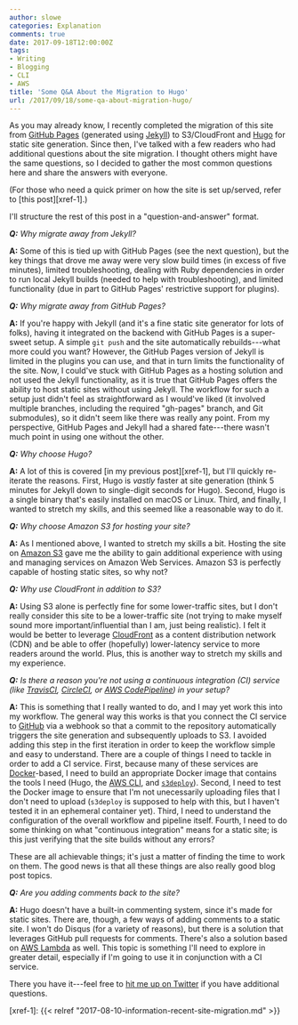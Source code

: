 ```yaml
---
author: slowe
categories: Explanation
comments: true
date: 2017-09-18T12:00:00Z
tags:
- Writing
- Blogging
- CLI
- AWS
title: 'Some Q&A About the Migration to Hugo'
url: /2017/09/18/some-qa-about-migration-hugo/
---
```


As you may already know, I recently completed the migration of this site from [GitHub Pages][link-1] (generated using [Jekyll][link-2]) to S3/CloudFront and [Hugo][link-3] for static site generation. Since then, I've talked with a few readers who had additional questions about the site migration. I thought others might have the same questions, so I decided to gather the most common questions here and share the answers with everyone.<!--more-->

(For those who need a quick primer on how the site is set up/served, refer to [this post][xref-1].)

I'll structure the rest of this post in a "question-and-answer" format.

_**Q:** Why migrate away from Jekyll?_

**A:** Some of this is tied up with GitHub Pages (see the next question), but the key things that drove me away were very slow build times (in excess of five minutes), limited troubleshooting, dealing with Ruby dependencies in order to run local Jekyll builds (needed to help with troubleshooting), and limited functionality (due in part to GitHub Pages' restrictive support for plugins).

_**Q:** Why migrate away from GitHub Pages?_

**A:** If you're happy with Jekyll (and it's a fine static site generator for lots of folks), having it integrated on the backend with GitHub Pages is a super-sweet setup. A simple `git push` and the site automatically rebuilds---what more could you want? However, the GitHub Pages version of Jekyll is limited in the plugins you can use, and that in turn limits the functionality of the site. Now, I could've stuck with GitHub Pages as a hosting solution and not used the Jekyll functionality, as it is true that GitHub Pages offers the ability to host static sites without using Jekyll. The workflow for such a setup just didn't feel as straightforward as I would've liked (it involved multiple branches, including the required "gh-pages" branch, and Git submodules), so it didn't seem like there was really any point. From my perspective, GitHub Pages and Jekyll had a shared fate---there wasn't much point in using one without the other.

_**Q:** Why choose Hugo?_

**A:** A lot of this is covered [in my previous post][xref-1], but I'll quickly re-iterate the reasons. First, Hugo is _vastly_ faster at site generation (think 5 minutes for Jekyll down to single-digit seconds for Hugo). Second, Hugo is a single binary that's easily installed on macOS or Linux. Third, and finally, I wanted to stretch my skills, and this seemed like a reasonable way to do it.

_**Q:** Why choose Amazon S3 for hosting your site?_

**A:** As I mentioned above, I wanted to stretch my skills a bit. Hosting the site on [Amazon S3][link-8] gave me the ability to gain additional experience with using and managing services on Amazon Web Services. Amazon S3 is perfectly capable of hosting static sites, so why not?

_**Q:** Why use CloudFront in addition to S3?_

**A:** Using S3 alone is perfectly fine for some lower-traffic sites, but I don't really consider this site to be a lower-traffic site (not trying to make myself sound more important/influential than I am, just being realistic). I felt it would be better to leverage [CloudFront][link-9] as a content distribution network (CDN) and be able to offer (hopefully) lower-latency service to more readers around the world. Plus, this is another way to stretch my skills and my experience.

_**Q:** Is there a reason you're not using a continuous integration (CI) service (like [TravisCI][link-7], [CircleCI][link-6], or [AWS CodePipeline][link-5]) in your setup?_

**A:** This is something that I really wanted to do, and I may yet work this into my workflow. The general way this works is that you connect the CI service to [GitHub][link-4] via a webhook so that a commit to the repository automatically triggers the site generation and subsequently uploads to S3. I avoided adding this step in the first iteration in order to keep the workflow simple and easy to understand. There are a couple of things I need to tackle in order to add a CI service. First, because many of these services are [Docker][link-12]-based, I need to build an appropriate Docker image that contains the tools I need (Hugo, the [AWS CLI][link-11], and [`s3deploy`][link-10]). Second, I need to test the Docker image to ensure that I'm not unecessarily uploading files that I don't need to upload (`s3deploy` is supposed to help with this, but I haven't tested it in an ephemeral container yet). Third, I need to understand the configuration of the overall workflow and pipeline itself. Fourth, I need to do some thinking on what "continuous integration" means for a static site; is this just verifying that the site builds without any errors?

These are all achievable things; it's just a matter of finding the time to work on them. The good news is that all these things are also really good blog post topics.

_**Q:** Are you adding comments back to the site?_

**A:** Hugo doesn't have a built-in commenting system, since it's made for static sites. There are, though, a few ways of adding comments to a static site. I won't do Disqus (for a variety of reasons), but there is a solution that leverages GitHub pull requests for comments. There's also a solution based on [AWS Lambda][link-13] as well. This topic is something I'll need to explore in greater detail, especially if I'm going to use it in conjunction with a CI service.

There you have it---feel free to [hit me up on Twitter][link-14] if you have additional questions.



[link-1]: https://pages.github.com/
[link-2]: https://jekyllrb.com/
[link-3]: https://gohugo.io/
[link-4]: https://www.github.com/
[link-5]: https://aws.amazon.com/codepipeline/
[link-6]: https://circleci.com/
[link-7]: https://travis-ci.com/
[link-8]: https://aws.amazon.com/s3/
[link-9]: https://aws.amazon.com/cloudfront/
[link-10]: https://github.com/bep/s3deploy
[link-11]: https://aws.amazon.com/cli/
[link-12]: https://www.docker.com/
[link-13]: https://aws.amazon.com/lambda/
[link-14]: https://twitter.com/scott_lowe
[xref-1]: {{< relref "2017-08-10-information-recent-site-migration.md" >}}
